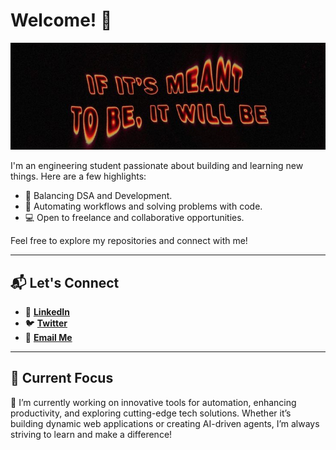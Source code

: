 
# Welcome! 👋

![GitHub Banner](main.jpg)

I'm an engineering student passionate about building and learning new things. Here are a few highlights:

- 🌱 Balancing DSA and Development.
- 🚀 Automating workflows and solving problems with code.
- 💻 Open to freelance and collaborative opportunities.

Feel free to explore my repositories and connect with me!

---

## 📬 Let's Connect

- 💼 **[LinkedIn](https://linkedin.com/in/jadhavharsh)**
- 🐦 **[Twitter](https://twitter.com/theharshjadhav)**
- 📧 **[Email Me](mailto:harshjadhavconnect@gmail.com)**

---


## 🌟 Current Focus

🔭 I’m currently working on innovative tools for automation, enhancing productivity, and exploring cutting-edge tech solutions. Whether it’s building dynamic web applications or creating AI-driven agents, I’m always striving to learn and make a difference!
